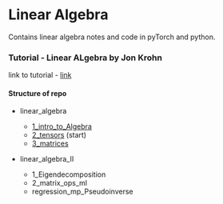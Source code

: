 # Linear Algebra
Contains linear algebra notes and code in pyTorch and python.

### Tutorial - Linear ALgebra by Jon Krohn
link to tutorial - [link](https://www.youtube.com/playlist?list=PLRDl2inPrWQW1QSWhBU0ki-jq_uElkh2a)

#### Structure of repo 

- linear_algebra
    - [1_intro_to_Algebra](https://github.com/toheedakhtar/linear_algebra/blob/main/linear_algebra/1_intro_to_Algebra.ipynb)
    - [2_tensors](https://github.com/toheedakhtar/linear_algebra/blob/main/linear_algebra/2_tensors.ipynb) (start)
    - [3_matrices](https://github.com/toheedakhtar/linear_algebra/blob/main/linear_algebra/3_matrices.ipynb)

- linear_algebra_II
    - 1_Eigendecomposition
    - 2_matrix_ops_ml
    - regression_mp_Pseudoinverse
